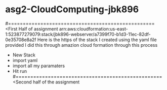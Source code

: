 # asg2-CloudComputing-jbk896
#==================================================<First Half of assignment
arn:aws:cloudformation:us-east-1:523877279079:stack/jbk896-webserver/a7399f70-b1d3-11ec-82df-0e35708e8a2f
Here is the https of the stack I created using the yaml file provided 
I did this through amazion cloud formation through this process
* New Stack
* import yaml
* import all my paramaters
* Hit run
#==================================================<Second half of the assignment
